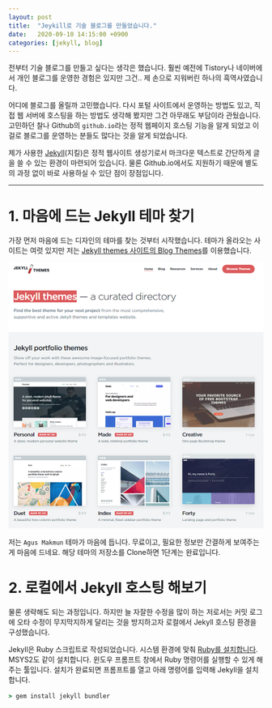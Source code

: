 ```yaml
---
layout: post
title:  "Jeykill로 기술 블로그를 만들었습니다."
date:   2020-09-10 14:15:00 +0900
categories: [jekyll, blog]
---
```


전부터 기술 블로그를 만들고 싶다는 생각은 했습니다.
훨씬 예전에 Tistory나 네이버에서 개인 블로그를 운영한 경험은 있지만 그건.. 제 손으로 지워버린 하나의 흑역사였습니다.

어디에 블로그를 올릴까 고민했습니다. 다시 포털 사이트에서 운영하는 방법도 있고, 직접 웹 서버에 호스팅을 하는 방법도 생각해 봤지만 그건 아무래도 부담이라 관뒀습니다.
고민하던 찰나 Github의 `github.io`라는 정적 웹페이지 호스팅 기능을 알게 되었고 이걸로 블로그를 운영하는 분들도 많다는 것을 알게 되었습니다.

제가 사용한 [Jekyll](https://jekyllrb-ko.github.io/)(지킬)은 정적 웹사이트 생성기로서 마크다운 텍스트로 간단하게 글을 쓸 수 있는 환경이 마련되어 있습니다.
물론 Github.io에서도 지원하기 때문에 별도의 과정 없이 바로 사용하실 수 있단 점이 장점입니다.

----------------

# 1. 마음에 드는 Jekyll 테마 찾기

가장 먼저 마음에 드는 디자인의 테마를 찾는 것부터 시작했습니다.
테마가 올라오는 사이트는 여럿 있지만 저는 [Jekyll themes 사이트의 Blog Themes](https://jekyllthemes.io/jekyll-blog-themes)를 이용했습니다.

![Jekyll Theme 스크린 샷](/static/img/_posts/20200910001.png)

저는 `Agus Makmun` 테마가 마음에 듭니다. 무료이고, 필요한 정보만 간결하게 보여주는게 마음에 드네요.
해당 테마의 저장소를 Clone하면 1단계는 완료입니다.

# 2. 로컬에서 Jekyll 호스팅 해보기

물론 생략해도 되는 과정입니다.
하지만 늘 자잘한 수정을 많이 하는 저로서는 커밋 로그에 오타 수정이 무지막지하게 달리는 것을 방지하고자 로컬에서 Jekyll 호스팅 환경을 구성했습니다.

Jekyll은 Ruby 스크립트로 작성되었습니다. 시스템 환경에 맞춰 [Ruby를 설치합니다](https://www.ruby-lang.org/ko/downloads/).
MSYS2도 같이 설치합니다. 윈도우 프롬프트 창에서 Ruby 명령어를 실행할 수 있게 해주는 툴입니다.
설치가 완료되면 프롬프트를 열고 아래 명령어를 입력해 Jekyll을 설치합니다.

``` ruby
> gem install jekyll bundler
```